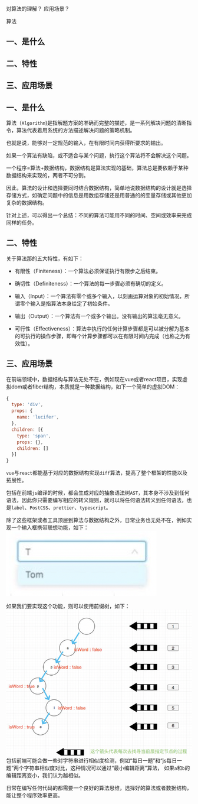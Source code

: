 对算法的理解？
应用场景？

算法
## 一、是什么
## 二、特性
## 三、应用场景

## 一、是什么

算法（`Algorithm`)是指解题方案的准确而完整的描述，是一系列解决问题的清晰指令，算法代表着用系统的方法描述解决问题的策略机制。

也就是说，能够对一定规范的输入，在有限时间内获得所要求的输出。

如果一个算法有缺陷，或不适合与某个问题，执行这个算法将不会解决这个问题。

一个程序=算法+数据结构，数据结构是算法实现的基础，算法总是要依赖于某种数据结构来实现的，两者不可分割。

因此，算法的设计和选择要同时结合数据结构，简单地说数据结构的设计就是选择存储方式，如确定问题中的信息是用数组存储还是用普通的的变量存储或其他更加复杂的数据结构。

针对上述，可以得出一个总结：不同的算法可能用不同的时间、空间或效率来完成同样的任务。

## 二、特性

关于算法那的五大特性，有如下：

- 有限性（Finiteness）：一个算法必须保证执行有限步之后结束。

- 确切性（Definiteness）：一个算法的每一步骤必须有确切的定义。

- 输入（Input）：一个算法有零个或多个输入，以刻画运算对象的初始情况，所谓零个输入是指算法本身给定了初始条件。

- 输出（Output）：一个算法有一个或多个输出。没有输出的算法毫无意义。

- 可行性（Effectiveness）：算法中执行的任何计算步骤都是可以被分解为基本的可执行的操作步骤，即每个计算步骤都可以在有限时间内完成（也称之为有效性）。

## 三、应用场景

在前端领域中，数据结构与算法无处不在，例如现在vue或者react项目，实现虚拟dom或者fiber结构，本质就是一种数据结构，如下一个简单的虚拟DOM：
```js
{
  type: 'div',
  props: {
    name: 'lucifer',
  },
  children: [{
    type: 'span',
    props: {},
    children: []
  }]
}
```
`vue`与`react`都能基于对应的数据结构实现`diff`算法，提高了整个框架的性能以及拓展性。

包括在前端`js`编译的时候，都会生成对应的抽象语法树`AST`，其本身不涉及到任何语法，因此你只需要编写相应的转义规则，就可以将任何语法转义到任何语法，也是`label`、`PostCSS`、`prettier`、`typescript`。

除了这些框架或者工具顶层到算法与数据结构之外，日常业务也无处不在，例如实现一个输入框携带联想功能，如下：
![输入框联想功能](../images/算法与数据结构/对算法的理解和应用场景/1.png)

如果我们要实现这个功能，则可以使用前缀树，如下：
![实现联想，用前缀树](../images/算法与数据结构/对算法的理解和应用场景/2.png)
包括前端可能会做一些对字符串进行相似度检测，例如“每日一题”和“js每日一题”两个字符串相似度对比，这种情况可以通过“最小编辑距离”算法，
如果`a`和`b`的编辑距离变小，我们认为越相似。

日常在编写任何代码的都需要一个良好的算法思维，选择好的算法或者数据结构，能让整个程序效率更高。